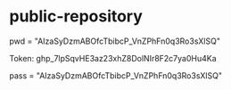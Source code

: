 # public-repository

pwd = "AIzaSyDzmABOfcTbibcP_VnZPhFn0q3Ro3sXlSQ"

Token: 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

pass = "AIzaSyDzmABOfcTbibcP_VnZPhFn0q3Ro3sXlSQ"
